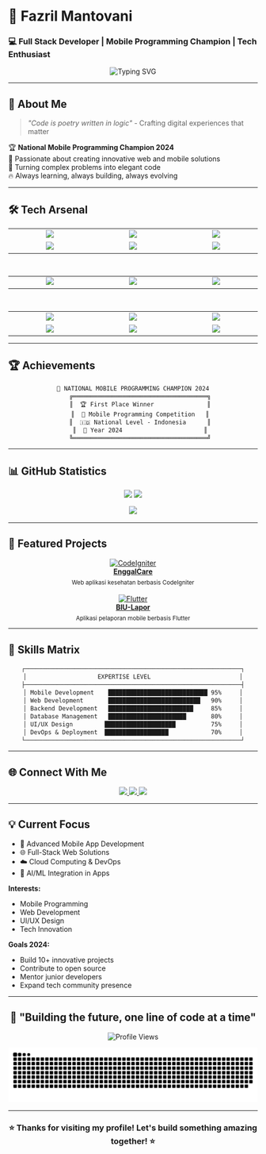 # 🚀 Fazril Mantovani
### 💻 Full Stack Developer | Mobile Programming Champion | Tech Enthusiast

<div align="center">

![Typing SVG][def]

</div>

---

## 🎯 About Me

> *"Code is poetry written in logic"* - Crafting digital experiences that matter

🏆 **National Mobile Programming Champion 2024**  
🌟 Passionate about creating innovative web and mobile solutions  
🎨 Turning complex problems into elegant code  
🔥 Always learning, always building, always evolving  

---

## 🛠️ Tech Arsenal
<div align="center"> <table> <tr> <td align="center" width="200"> <img src="https://img.shields.io/badge/PHP-777BB4?style=for-the-badge&logo=php&logoColor=white"/><br><b></b> </td> <td align="center" width="200"> <img src="https://img.shields.io/badge/Java-ED8B00?style=for-the-badge&logo=openjdk&logoColor=white"/><br><b></b> </td> <td align="center" width="200"> <img src="https://img.shields.io/badge/JavaScript-F7DF1E?style=for-the-badge&logo=javascript&logoColor=black"/><br><b></b> </td> </tr> <tr> <td align="center"> <img src="https://img.shields.io/badge/C%2B%2B-00599C?style=for-the-badge&logo=c%2B%2B&logoColor=white"/><br><b></b> </td> <td align="center"> <img src="https://img.shields.io/badge/Python-3776AB?style=for-the-badge&logo=python&logoColor=white"/><br><b></b> </td> <td align="center"> <img src="https://img.shields.io/badge/Dart-0175C2?style=for-the-badge&logo=dart&logoColor=white"/><br><b></b> </td> </tr> </table> <br> <table> <tr> <td align="center" width="200"> <img src="https://img.shields.io/badge/HTML5-E34F26?style=for-the-badge&logo=html5&logoColor=white"/><br><b></b> </td> <td align="center" width="200"> <img src="https://img.shields.io/badge/CSS3-1572B6?style=for-the-badge&logo=css3&logoColor=white"/><br><b></b> </td> <td align="center" width="200"> <img src="https://img.shields.io/badge/Flutter-02569B?style=for-the-badge&logo=flutter&logoColor=white"/><br><b></b> </td> </tr> </table> <br> <table> <tr> <td align="center" width="200"> <img src="https://img.shields.io/badge/VS%20Code-007ACC?style=for-the-badge&logo=visual-studio-code&logoColor=white"/><br><b></b> </td> <td align="center" width="200"> <img src="https://img.shields.io/badge/NetBeans-1B6AC6?style=for-the-badge&logo=apache-netbeans-ide&logoColor=white"/><br><b></b> </td> <td align="center" width="200"> <img src="https://img.shields.io/badge/Laragon-0E83CD?style=for-the-badge&logo=laragon&logoColor=white"/><br><b></b> </td> </tr> <tr> <td align="center"> <img src="https://img.shields.io/badge/XAMPP-FB7A24?style=for-the-badge&logo=xampp&logoColor=white"/><br><b></b> </td> <td align="center"> <img src="https://img.shields.io/badge/Firebase-FFCA28?style=for-the-badge&logo=firebase&logoColor=black"/><br><b></b> </td> <td align="center"> <img src="https://img.shields.io/badge/SQLite-003B57?style=flat&logo=sqlite&logoColor=white"/><br><b></b> </td> </tr> </table> </div>

---

## 🏆 Achievements

<div align="center">

```
🥇 NATIONAL MOBILE PROGRAMMING CHAMPION 2024
    ╔══════════════════════════════════════╗
    ║  🏆 First Place Winner               ║
    ║  📱 Mobile Programming Competition   ║
    ║  🇮🇩 National Level - Indonesia      ║
    ║  📅 Year 2024                       ║
    ╚══════════════════════════════════════╝
```

</div>

---

## 📊 GitHub Statistics

<div align="center">

<p>
  <img src="https://github-readme-stats.vercel.app/api?username=Fazril210&show_icons=true&theme=tokyonight&include_all_commits=true&count_private=true&custom_title=GitHub%20Stats&token=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" />

  <img height="160em" src="https://github-readme-stats.vercel.app/api/top-langs/?username=Fazril210&layout=compact&langs_count=8&theme=tokyonight"/>
</p>
<p>
  <img height="160em" src="https://github-readme-streak-stats.herokuapp.com/?user=Fazril210&theme=tokyonight"/>
</p>

</div>

---

## 🌟 Featured Projects

<div align="center">

<a href="https://github.com/Fazril210/EnggalCare" target="_blank">
  <img src="https://img.shields.io/badge/CodeIgniter-%23EF4223.svg?style=for-the-badge&logo=codeIgniter&logoColor=white" alt="CodeIgniter"/>
  <br>
  <b>EnggalCare</b>
</a>
<br>
<sub>Web aplikasi kesehatan berbasis CodeIgniter</sub>
<br><br>

<a href="https://github.com/Fazril210/BIU-Lapor" target="_blank">
  <img src="https://img.shields.io/badge/Flutter-%2302569B.svg?style=for-the-badge&logo=Flutter&logoColor=white" alt="Flutter"/>
  <br>
  <b>BIU-Lapor</b>
</a>
<br>
<sub>Aplikasi pelaporan mobile berbasis Flutter</sub>

</div>

---

## 🎯 Skills Matrix

<div align="center">

```
┌─────────────────────────────────────────────────────────────┐
│                    EXPERTISE LEVEL                         │
├─────────────────────────────────────────────────────────────┤
│ Mobile Development    ████████████████████████████ 95%     │
│ Web Development       ██████████████████████████   90%     │
│ Backend Development   ████████████████████████     85%     │
│ Database Management   ██████████████████████       80%     │
│ UI/UX Design         ████████████████████          75%     │
│ DevOps & Deployment  ██████████████████            70%     │
└─────────────────────────────────────────────────────────────┘
```

</div>

---

## 🌐 Connect With Me

<div align="center">

<p>
  <a href="https://www.instagram.com/fazrilmntv_/" target="_blank">
    <img src="https://img.shields.io/badge/Instagram-E4405F?style=for-the-badge&logo=instagram&logoColor=white"/>
  </a>
  <a href="https://www.linkedin.com/in/fazril-m-1926a8218/" target="_blank">
    <img src="https://img.shields.io/badge/LinkedIn-0077B5?style=for-the-badge&logo=linkedin&logoColor=white"/>
  </a>
  <a href="https://github.com/Fazril210" target="_blank">
    <img src="https://img.shields.io/badge/GitHub-100000?style=for-the-badge&logo=github&logoColor=white"/>
  </a>
</p>

</div>

---

## 💡 Current Focus

- 🚀 Advanced Mobile App Development
- 🌐 Full-Stack Web Solutions
- ☁️ Cloud Computing & DevOps
- 🤖 AI/ML Integration in Apps

**Interests:**
- Mobile Programming
- Web Development
- UI/UX Design
- Tech Innovation

**Goals 2024:**
- Build 10+ innovative projects
- Contribute to open source
- Mentor junior developers
- Expand tech community presence

---

<div align="center">

## 🚀 "Building the future, one line of code at a time"

![Profile Views](https://komarev.com/ghpvc/?username=Fazril210&color=00D4FF&style=for-the-badge)

<img src="https://raw.githubusercontent.com/Platane/snk/output/github-contribution-grid-snake.svg" alt="Snake eating my contributions" />

---

### ⭐ Thanks for visiting my profile! Let's build something amazing together! ⭐

</div>

[def]: https://readme-typing-svg.herokuapp.com?font=JetBrains+Mono&weight=600&size=28&duration=3000&pause=1000&color=00D4FF&center=true&vCenter=true&random=false&width=600&height=70&lines=Welcome+to+my+Digital+Universe+🌌;Building+Tomorrow's+Applications+🚀;Mobile+and+Web+Programming+Expert+💻
